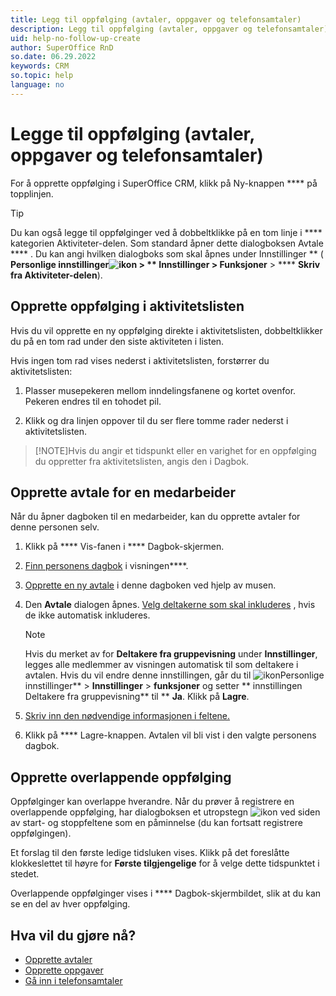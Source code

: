 ```yaml
---
title: Legg til oppfølging (avtaler, oppgaver og telefonsamtaler)
description: Legg til oppfølging (avtaler, oppgaver og telefonsamtaler)
uid: help-no-follow-up-create
author: SuperOffice RnD
so.date: 06.29.2022
keywords: CRM
so.topic: help
language: no
---
```


# Legge til oppfølging (avtaler, oppgaver og telefonsamtaler)

For å opprette oppfølging i SuperOffice CRM, klikk på Ny-knappen **** på topplinjen.

> [!TIP]
> Du kan også legge til oppfølginger ved å dobbeltklikke på en tom linje i **** kategorien Aktiviteter-delen. Som standard åpner dette dialogboksen Avtale **** . Du kan angi hvilken dialogboks som skal åpnes under  Innstillinger ** ( **Personlige innstillinger![ikon][img1] > ** **Innstillinger** > Funksjoner** > **** **Skriv fra Aktiviteter-delen**).

## Opprette oppfølging i aktivitetslisten

Hvis du vil opprette en ny oppfølging direkte i aktivitetslisten, dobbeltklikker du på en tom rad under den siste aktiviteten i listen.

Hvis ingen tom rad vises nederst i aktivitetslisten, forstørrer du aktivitetslisten:

1. Plasser musepekeren mellom inndelingsfanene og kortet ovenfor. Pekeren endres til en tohodet pil.

2. Klikk og dra linjen oppover til du ser flere tomme rader nederst i aktivitetslisten.

> [!NOTE]Hvis du angir et tidspunkt eller en varighet for en oppfølging du oppretter fra aktivitetslisten, angis den i Dagbok.
> 
## <a id="associate" />Opprette avtale for en medarbeider

Når du åpner dagboken til en medarbeider, kan du opprette avtaler for denne personen selv.

1. Klikk på **** Vis-fanen i **** Dagbok-skjermen.

2. [Finn personens dagbok][4] i visningen****.

3. [Opprette en ny avtale][1] i denne dagboken ved hjelp av musen.

4. Den **Avtale** dialogen åpnes. [Velg deltakerne som skal inkluderes][5] , hvis de ikke automatisk inkluderes.

    > [!NOTE]
    > Hvis du merket av for **Deltakere fra gruppevisning** under **Innstillinger**, legges alle medlemmer av visningen automatisk til som deltakere i avtalen. Hvis du vil endre denne innstillingen, går du  til ![ikon][img1]Personlige innstillinger**  > **Innstillinger** > **funksjoner** og setter ** innstillingen Deltakere fra gruppevisning** til ** **Ja**. Klikk på **Lagre**.

5. [Skriv inn den nødvendige informasjonen i feltene.][6]

6. Klikk på **** Lagre-knappen. Avtalen vil bli vist i den valgte personens dagbok.

## <a id="overlap" />Opprette overlappende oppfølging

Oppfølginger kan overlappe hverandre. Når du prøver å registrere en overlappende oppfølging, har dialogboksen et utropstegn ![ikon][img2] ved siden av start- og stoppfeltene som en påminnelse (du kan fortsatt registrere oppfølgingen).

Et forslag til den første ledige tidsluken vises. Klikk på det foreslåtte klokkeslettet til høyre  for **Første tilgjengelige** for å velge dette tidspunktet i stedet.

Overlappende oppfølginger vises i **** Dagbok-skjermbildet, slik at du kan se en del av hver oppfølging.

## Hva vil du gjøre nå?

* [Opprette avtaler][1]
* [Opprette oppgaver][2]
* [Gå inn i telefonsamtaler][3]

<!-- Referenced links -->
[1]: create-appointment.md
[2]: create-task.md
[3]: phone-call/add.md
[4]: open.md
[5]: invitation/add-participant.md
[6]: screen/dialog-for-followups.md

<!-- Referenced images -->
[img1]: ../../../media/icons/personal-settings-small.png
[img2]: ../../../../common/icons/warning-red.png
